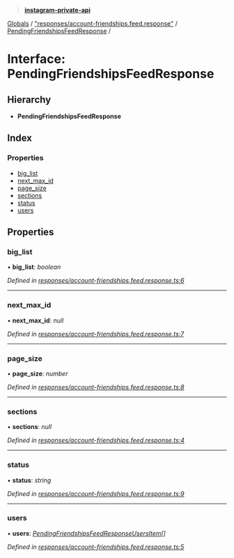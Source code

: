 > **[instagram-private-api](../README.md)**

[Globals](../globals.md) / ["responses/account-friendships.feed.response"](../modules/_responses_account_friendships_feed_response_.md) / [PendingFriendshipsFeedResponse](_responses_account_friendships_feed_response_.pendingfriendshipsfeedresponse.md) /

# Interface: PendingFriendshipsFeedResponse

## Hierarchy

* **PendingFriendshipsFeedResponse**

## Index

### Properties

* [big_list](_responses_account_friendships_feed_response_.pendingfriendshipsfeedresponse.md#big_list)
* [next_max_id](_responses_account_friendships_feed_response_.pendingfriendshipsfeedresponse.md#next_max_id)
* [page_size](_responses_account_friendships_feed_response_.pendingfriendshipsfeedresponse.md#page_size)
* [sections](_responses_account_friendships_feed_response_.pendingfriendshipsfeedresponse.md#sections)
* [status](_responses_account_friendships_feed_response_.pendingfriendshipsfeedresponse.md#status)
* [users](_responses_account_friendships_feed_response_.pendingfriendshipsfeedresponse.md#users)

## Properties

###  big_list

• **big_list**: *boolean*

*Defined in [responses/account-friendships.feed.response.ts:6](https://github.com/Nerixyz/instagram-private-api/blob/e5037ee/src/responses/account-friendships.feed.response.ts#L6)*

___

###  next_max_id

• **next_max_id**: *null*

*Defined in [responses/account-friendships.feed.response.ts:7](https://github.com/Nerixyz/instagram-private-api/blob/e5037ee/src/responses/account-friendships.feed.response.ts#L7)*

___

###  page_size

• **page_size**: *number*

*Defined in [responses/account-friendships.feed.response.ts:8](https://github.com/Nerixyz/instagram-private-api/blob/e5037ee/src/responses/account-friendships.feed.response.ts#L8)*

___

###  sections

• **sections**: *null*

*Defined in [responses/account-friendships.feed.response.ts:4](https://github.com/Nerixyz/instagram-private-api/blob/e5037ee/src/responses/account-friendships.feed.response.ts#L4)*

___

###  status

• **status**: *string*

*Defined in [responses/account-friendships.feed.response.ts:9](https://github.com/Nerixyz/instagram-private-api/blob/e5037ee/src/responses/account-friendships.feed.response.ts#L9)*

___

###  users

• **users**: *[PendingFriendshipsFeedResponseUsersItem](../classes/_responses_account_friendships_feed_response_.pendingfriendshipsfeedresponseusersitem.md)[]*

*Defined in [responses/account-friendships.feed.response.ts:5](https://github.com/Nerixyz/instagram-private-api/blob/e5037ee/src/responses/account-friendships.feed.response.ts#L5)*